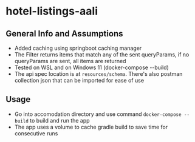 # hotel-listings-aali

## General Info and Assumptions

* Added caching using springboot caching manager
* The Filter returns items that match any of the sent queryParams, if no queryParams are sent, all items are returned
* Tested on WSL and on Windows 11 (docker-compose --build)
* The api spec location is at `resources/schema`. There's also postman collection json that can be imported for ease of
  use

## Usage

* Go into accomodation directory and use command `docker-compose --build` to build and run the app
* The app uses a volume to cache gradle build to save time for consecutive runs
